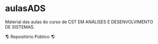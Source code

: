 # aulasADS

Material das aulas do curso de CST EM ANÁLISES E DESENVOLVIMENTO DE SISTEMAS.

🌎 Repositório Público 🌎



